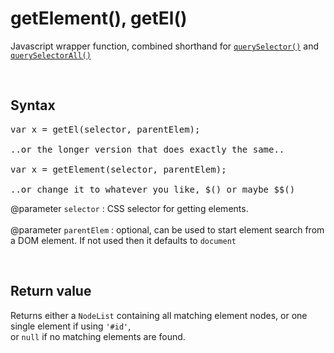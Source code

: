 # getElement(), getEl()
Javascript wrapper function, combined shorthand for
<code><a href="https://developer.mozilla.org/en-US/docs/Web/API/Document/querySelector">querySelector()</a></code> and 
<code><a href="https://developer.mozilla.org/en-US/docs/Web/API/Document/querySelectorAll">querySelectorAll()</a></code>

<br />

## Syntax
<pre>
var x = getEl(selector, parentElem);

..or the longer version that does exactly the same..

var x = getElement(selector, parentElem);

..or change it to whatever you like, $() or maybe $$() 
</pre>

@parameter <code>selector</code> : CSS selector for getting elements.
<br /><br />
@parameter <code>parentElem</code> : optional, can be used to start element search from a DOM element. If not used then it defaults to <code>document</code>

<br />

## Return value
Returns either a <code>NodeList</code> containing all matching element nodes, or one single element if using <code>'#id'</code>,<br />
or <code>null</code> if no matching elements are found.
